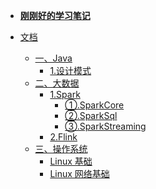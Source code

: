 - [**刚刚好的学习笔记**](README.md)

- [文档](doc/READEM.md)

  - [一、Java](doc/java/README.md)
    - [1.设计模式](doc/java/design-patterns/README.md)
  - [二、大数据](doc/大数据/README.md)
    - [1.Spark](doc/大数据/spark/spark.md)
      - [①.SparkCore](doc/大数据/spark/spark-core.md)
      - [②.SparkSql](doc/大数据/spark/SparkSql.md)
      - [③.SparkStreaming](doc/大数据/spark/SparkStreaming.md)
    - [2.Flink](doc/大数据/flink/flink.md)
  - [三、操作系统](doc/OperatingSystem/README.md)
    - [Linux 基础](doc/OperatingSystem/Linux/Linux.md)
    - [Linux 网络基础](doc/OperatingSystem/Linux/Linux%20网络基础篇.md)

<!-- - **其他**

  - [致谢](doc/文档/致谢.md)
  - [将要做的事](doc/文档/将要做的事.md)
  - [贡献代码](doc/文档/贡献代码.md) -->
